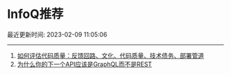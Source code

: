 # InfoQ推荐

最近更新时间: 2023-02-09 11:05:06

--- 
1. [如何评估代码质量：反馈回路、文化、代码质量、技术债务、部署管道](https://www.infoq.cn/article/bhBft2B1a7MyuLYoJPzC) 
2. [为什么你的下一个API应该是GraphQL而不是REST](https://www.infoq.cn/article/0fyZC6Yqvj6Ddr4XEHER) 
